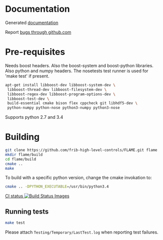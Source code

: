 Documentation
=============

Generated [documentation](http://frib-high-level-controls.github.io/FLAME)

Report [bugs through github.com](https://github.com/frib-high-level-controls/FLAME/issues)

Pre-requisites
==============

Needs boost headers.  Also the boost-system and boost-python libraries.
Also python and numpy headers.
The nosetests test runner is used for 'make test' if present.

```sh
apt-get install libboost-dev libboost-system-dev \
 libboost-thread-dev libboost-filesystem-dev \
 libboost-regex-dev libboost-program-options-dev \
 libboost-test-dev \
 build-essential cmake bison flex cppcheck git libhdf5-dev \
 python-numpy python-nose python3-numpy python3-nose
```

Supports python 2.7 and 3.4

Building
========

```sh
git clone https://github.com/frib-high-level-controls/FLAME.git flame
mkdir flame/build
cd flame/build
cmake ..
make
```

To build with a specific python version, change the cmake invokation to:

```sh
cmake .. -DPYTHON_EXECUTABLE=/usr/bin/python3.4
```

<p><a href="https://travis-ci.org/frib-high-level-controls/FLAME">CI status
<img src="https://travis-ci.org/frib-high-level-controls/FLAME.svg" alt="Build Status Images">
</a></p>

Running tests
-------------

```sh
make test
```

Please attach ```Testing/Temporary/LastTest.log``` when reporting test failures.
